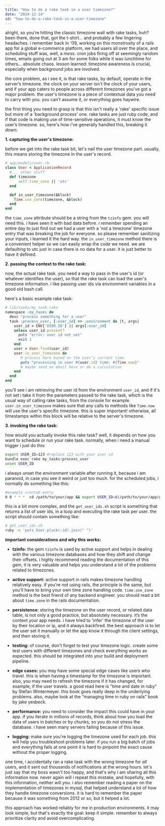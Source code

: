 ```yaml
---
title: "How to do a rake task in a user timezone?"
date: "2024-12-14"
id: "how-to-do-a-rake-task-in-a-user-timezone"
---
```


alright, so you're hitting the classic timezone wall with rake tasks, huh? been there, done that, got the t-shirt… and probably a few lingering headaches. i remember back in '09, working on this monstrosity of a rails app for a global e-commerce platform, we had users all over the place, and scheduling stuff was, well, a *mess*. cron jobs firing off at seemingly random times, emails going out at 3 am for some folks while it was lunchtime for others… absolute chaos. lesson learned: timezone awareness is crucial, especially when background jobs are involved.

the core problem, as i see it, is that rake tasks, by default, operate in the server’s timezone. the clock on your server isn't the clock of your users, and if your app caters to people across different timezones you've got a major problem. the user's timezone is a piece of contextual data you need to carry with you. you can't assume it, or everything goes haywire.

the first thing you need to grasp is that this isn't really a 'rake' specific issue but more of a 'background process' one. rake tasks are just ruby code, and if that code is making use of time-sensitive operations, it must know the user’s timezone. so, here's how i've generally handled this, breaking it down:

**1. capturing the user's timezone:**

before we get into the rake task bit, let's nail the user timezone part. usually, this means storing the timezone in the user's record.

```ruby
# app/models/user.rb
class User < ApplicationRecord
  #... other stuff
  def timezone
      self.time_zone || 'utc'
  end

  def in_user_timezone(&block)
    Time.use_zone(timezone, &block)
  end
end
```

the `time_zone` attribute should be a string from the `tzinfo` gem. you will need this. i have seen it with bad data before. i remember spending an entire day to just find out we had a user with a 'not a timezone' timezone entry that was breaking the job for everyone. so please remember sanitizing your inputs, i learned it the hard way. the `in_user_timezone` method there is a convenient helper so we can easily wrap the code we need. we are defaulting to utc just in case there is no data for a user. it is just better to have it defined.

**2.  passing the context to the rake task:**

now, the actual rake task. you need a way to pass in the user's id (or whatever identifies the user), so that the rake task can load the user's timezone information. i like passing user ids via environment variables in a good old bash call.

here's a basic example rake task:

```ruby
# lib/tasks/my_task.rake
namespace :my_tasks do
  desc "process something for a user"
  task :process_user, [:user_id] => :environment do |t, args|
    user_id = ENV['USER_ID'] || args[:user_id]
    unless user_id.present?
      puts "error: user id not set"
      exit 1
    end
    user = User.find(user_id)
    user.in_user_timezone do
       # process here based on the user’s current time
       puts "processing in user #{user.id} time: #{Time.now}"
       # maybe send an email here or do a calculation
    end
  end
end
```

you'll see i am retrieving the user id from the environment `user_id`, and if it's not set i take it from the parameters passed to the rake task, which is the usual way of calling rake tasks, from the console for example. `user.in_user_timezone` makes sure that any calls to methods like `Time.now` will use the user's specific timezone. this is super important! otherwise, all timestamps within this block will be relative to the server's timezone.

**3. invoking the rake task:**

how would you actually invoke this rake task? well, it depends on how you want to schedule or run your rake task. normally, when i need a manual trigger i just do this:

```bash
export USER_ID=123 #replace 123 with your user id
bundle exec rake my_tasks:process_user
unset USER_ID
```

i always unset the environment variable after running it, because i am paranoid, in case you see it weird or just too much. for the scheduled jobs, i normally do something like this:

```bash
#example crontab entry
0 0 * * *  cd /path/to/your/app && export USER_ID=$(/path/to/your/app/get_user_ids.sh) && bundle exec rake my_tasks:process_user && unset USER_ID
```
this is a bit more complex, and the `get_user_ids.sh` script is something that returns a list of user ids, in a loop and executing the rake task per user. the script should contain something like:
```bash
# get_user_ids.sh
ruby -e 'puts User.pluck(:id).join(" ")'
```

**important considerations and why this works:**

*   **tzinfo:** the gem `tzinfo` is used by active support and helps in dealing with the various timezone databases and how they shift and change their offsets. i highly recommend reading the documentation of this gem, it is very valuable and helps you understand a lot of the problems related to timezones.

*   **active support:** active support in rails makes timezone handling relatively easy. if you're not using rails, the principle is the same, but you'll have to bring your own time zone handling code. `time.use_zone` method is the best friend of any backend engineer. you should read a bit about `time.zone` in the rails documentation.

*   **persistence:** storing the timezone on the user record, or related data table, is not only a good practice, but absolutely necessary. it’s the context your app needs. i have tried to 'infer' the timezone of the user by their location or ip, and it always backfired. the best approach is to let the user set it manually or let the app know it through the client settings, and then storing it.

*   **testing:** of course, don't forget to test your timezone logic. create some test users with different timezones and check everything works as expected. this should be integrated into your build and deployment pipeline.

*   **edge cases:** you may have some special edge cases like users who travel. this is when having a timestamp for the timezone is important. also, you may need to refresh the timezone if it has changed, for example, if the user travels. a good read here is "time and date in ruby" by Stefan Wintermeyer. this book goes really deep in the underlying problems. also, maybe look at the “managing time in ruby on rails” book by jake yesbeck.

*  **performance:** you need to consider the impact this could have in your app. if you iterate in millions of records, think about how you load the data of users in batches or by chunks, so you do not stress the database. i have seen many servers failing because of this issue.

*   **logging:** make sure you're logging the timezone used for each job. this will help you troubleshoot problems later. if you run a big batch of jobs and everything fails at one point it is hard to pinpoint the exact cause without the proper logging.

one time, i accidentally ran a rake task with the wrong timezone for *all* users, and it sent out thousands of notifications at the wrong hours. let's just say that my boss wasn't too happy, and that's why i am sharing all this information now. never again will i repeat this mistake, and hopefully, with this information, neither will you. i also remember reading a paper on the implementation of timezones in mysql, that helped understand a lot of how they handle timezone conversions. it is hard to remember the paper because it was something from 2012 or so, but it helped a lot.

this approach has worked reliably for me in production environments. it may look simple, but that's exactly the goal: keep it simple. remember to always prioritize clarity and avoid overcomplicating.
